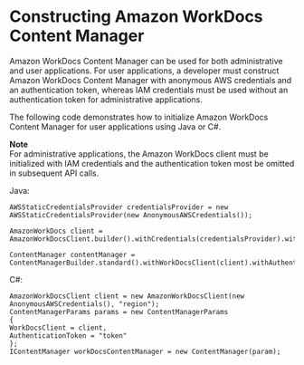 # Constructing Amazon WorkDocs Content Manager<a name="content_manager_constructing"></a>

Amazon WorkDocs Content Manager can be used for both administrative and user applications\. For user applications, a developer must construct Amazon WorkDocs Content Manager with anonymous AWS credentials and an authentication token, whereas IAM credentials must be used without an authentication token for administrative applications\.

The following code demonstrates how to initialize Amazon WorkDocs Content Manager for user applications using Java or C\#\.

**Note**  
For administrative applications, the Amazon WorkDocs client must be initialized with IAM credentials and the authentication token most be omitted in subsequent API calls\.

Java:

```
AWSStaticCredentialsProvider credentialsProvider = new AWSStaticCredentialsProvider(new AnonymousAWSCredentials());

AmazonWorkDocs client = AmazonWorkDocsClient.builder().withCredentials(credentialsProvider).withRegion("region").build();

ContentManager contentManager = ContentManagerBuilder.standard().withWorkDocsClient(client).withAuthenticationToken("token").build();
```

C\#:

```
AmazonWorkDocsClient client = new AmazonWorkDocsClient(new AnonymousAWSCredentials(), "region");
ContentManagerParams params = new ContentManagerParams
{
WorkDocsClient = client,
AuthenticationToken = "token"
};
IContentManager workDocsContentManager = new ContentManager(param);
```
